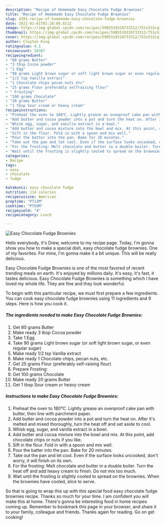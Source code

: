 ```yaml
---
description: "Recipe of Homemade Easy Chocolate Fudge Brownies"
title: "Recipe of Homemade Easy Chocolate Fudge Brownies"
slug: 4391-recipe-of-homemade-easy-chocolate-fudge-brownies
date: 2021-01-01T01:28:04.021Z
image: https://img-global.cpcdn.com/recipes/5985519310733312/751x532cq70/easy-chocolate-fudge-brownies-recipe-main-photo.jpg
thumbnail: https://img-global.cpcdn.com/recipes/5985519310733312/751x532cq70/easy-chocolate-fudge-brownies-recipe-main-photo.jpg
cover: https://img-global.cpcdn.com/recipes/5985519310733312/751x532cq70/easy-chocolate-fudge-brownies-recipe-main-photo.jpg
author: Clayton King
ratingvalue: 4.1
reviewcount: 38387
recipeingredient:
- "80 grams Butter"
- "3 tbsp Cocoa powder"
- "1 Egg"
- "90 grams Light brown sugar or soft light brown sugar or even regular sugar"
- "1/2 tsp Vanilla extract"
- "1 Chocolate chips pecan nuts etc"
- "25 grams Flour preferably selfraising flour"
- " Frosting"
- "100 grams Chocolate"
- "20 grams Butter"
- "1 tbsp Sour cream or heavy cream"
recipeinstructions:
- "Preheat the oven to 180℃. Lightly grease an ovenproof cake pan with butter, then line with parchment paper."
- "Add butter and cocoa powder into a pot and turn the heat on. After it&#39;s melted and mixed thoroughly, turn the heat off and set aside to cool."
- "Whisk egg, sugar, and vanilla extract in a bowl."
- "Add butter and cocoa mixture into the bowl and mix. At this point, add chocolate chips or nuts if you like."
- "Sift in the flour. Fold in with a spoon and mix well."
- "Pour the batter into the pan. Bake for 20 minutes."
- "Take out the pan and let cool. Even if the surface looks uncooked, don&#39;t worry, it will finish on its own."
- "For the frosting: Melt chocolate and butter in a double boiler. Turn the heat off and add heavy cream to finish. Do not mix too much."
- "Wait until the frosting is slightly cooled to spread on the brownies. When the brownies have cooled, slice to serve."
categories:
- Recipe
tags:
- easy
- chocolate
- fudge

katakunci: easy chocolate fudge 
nutrition: 114 calories
recipecuisine: American
preptime: "PT12M"
cooktime: "PT59M"
recipeyield: "4"
recipecategory: Lunch

---
```



![Easy Chocolate Fudge Brownies](https://img-global.cpcdn.com/recipes/5985519310733312/751x532cq70/easy-chocolate-fudge-brownies-recipe-main-photo.jpg)

Hello everybody, it's Drew, welcome to my recipe page. Today, I'm gonna show you how to make a special dish, easy chocolate fudge brownies. One of my favorites. For mine, I'm gonna make it a bit unique. This will be really delicious.



Easy Chocolate Fudge Brownies is one of the most favored of recent trending meals on earth. It's enjoyed by millions daily. It's easy, it's fast, it tastes delicious. Easy Chocolate Fudge Brownies is something which I have loved my whole life. They are fine and they look wonderful.


To begin with this particular recipe, we must first prepare a few ingredients. You can cook easy chocolate fudge brownies using 11 ingredients and 9 steps. Here is how you cook it.

<!--inarticleads1-->

##### The ingredients needed to make Easy Chocolate Fudge Brownies:

1. Get 80 grams Butter
1. Make ready 3 tbsp Cocoa powder
1. Take 1 Egg
1. Take 90 grams Light brown sugar (or soft light brown sugar, or even regular sugar)
1. Make ready 1/2 tsp Vanilla extract
1. Make ready 1 Chocolate chips, pecan nuts, etc.
1. Get 25 grams Flour (preferably self-raising flour)
1. Prepare  Frosting:
1. Get 100 grams Chocolate
1. Make ready 20 grams Butter
1. Get 1 tbsp Sour cream or heavy cream




<!--inarticleads2-->

##### Instructions to make Easy Chocolate Fudge Brownies:

1. Preheat the oven to 180℃. Lightly grease an ovenproof cake pan with butter, then line with parchment paper.
1. Add butter and cocoa powder into a pot and turn the heat on. After it&#39;s melted and mixed thoroughly, turn the heat off and set aside to cool.
1. Whisk egg, sugar, and vanilla extract in a bowl.
1. Add butter and cocoa mixture into the bowl and mix. At this point, add chocolate chips or nuts if you like.
1. Sift in the flour. Fold in with a spoon and mix well.
1. Pour the batter into the pan. Bake for 20 minutes.
1. Take out the pan and let cool. Even if the surface looks uncooked, don&#39;t worry, it will finish on its own.
1. For the frosting: Melt chocolate and butter in a double boiler. Turn the heat off and add heavy cream to finish. Do not mix too much.
1. Wait until the frosting is slightly cooled to spread on the brownies. When the brownies have cooled, slice to serve.




So that is going to wrap this up with this special food easy chocolate fudge brownies recipe. Thanks so much for your time. I am confident you will make this at home. There's gonna be interesting food in home recipes coming up. Remember to bookmark this page in your browser, and share it to your family, colleague and friends. Thanks again for reading. Go on get cooking!
